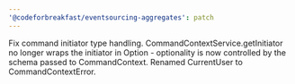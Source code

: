```yaml
---
'@codeforbreakfast/eventsourcing-aggregates': patch
---
```


Fix command initiator type handling. CommandContextService.getInitiator no longer wraps the initiator in Option - optionality is now controlled by the schema passed to CommandContext. Renamed CurrentUser to CommandContextError.
